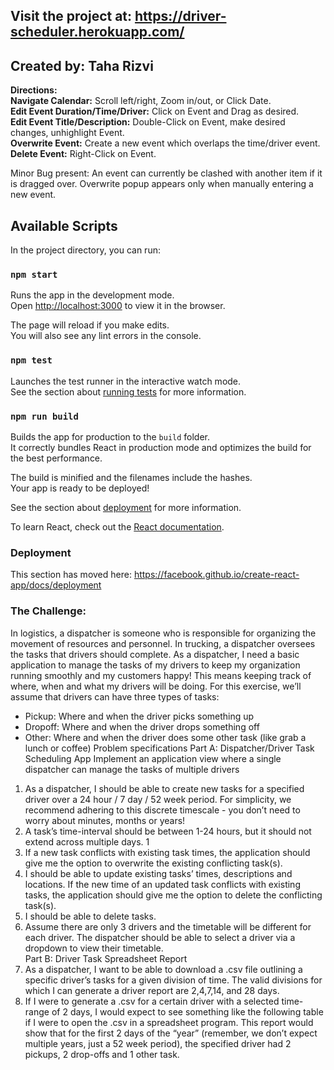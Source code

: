 ## Visit the project at: https://driver-scheduler.herokuapp.com/
## Created by: Taha Rizvi

<b>Directions:</b> <br />
<b>Navigate Calendar:</b> Scroll left/right, Zoom in/out, or Click Date.<br />
<b>Edit Event Duration/Time/Driver:</b> Click on Event and Drag as desired.<br />
<b>Edit Event Title/Description:</b> Double-Click on Event, make desired changes, unhighlight Event.<br />
<b>Overwrite Event:</b> Create a new event which overlaps the time/driver event.<br />
<b>Delete Event:</b> Right-Click on Event.<br />
 
Minor Bug present: An event can currently be clashed with another item if it is dragged over. Overwrite popup appears only when manually entering a new event.

## Available Scripts

In the project directory, you can run:

### `npm start`

Runs the app in the development mode.<br />
Open [http://localhost:3000](http://localhost:3000) to view it in the browser.

The page will reload if you make edits.<br />
You will also see any lint errors in the console.

### `npm test`

Launches the test runner in the interactive watch mode.<br />
See the section about [running tests](https://facebook.github.io/create-react-app/docs/running-tests) for more information.

### `npm run build`

Builds the app for production to the `build` folder.<br />
It correctly bundles React in production mode and optimizes the build for the best performance.

The build is minified and the filenames include the hashes.<br />
Your app is ready to be deployed!

See the section about [deployment](https://facebook.github.io/create-react-app/docs/deployment) for more information.


To learn React, check out the [React documentation](https://reactjs.org/).

### Deployment

This section has moved here: https://facebook.github.io/create-react-app/docs/deployment


### The Challenge:
In logistics, a dispatcher is someone who is responsible for organizing the movement of resources and personnel. In trucking, a dispatcher oversees the tasks that drivers should complete.
As a dispatcher, I need a basic application to manage the tasks of my drivers to keep my organization running smoothly and my customers happy! This means keeping track of ​where, when and what​ my drivers will be doing.
For this exercise, we’ll assume that drivers can have three types of tasks:
- Pickup​: Where and when the driver picks something up
- Dropoff​: Where and when the driver drops something off
- Other​: Where and when the driver does some other task (like grab a lunch or coffee)
Problem specifications
Part A: Dispatcher/Driver Task Scheduling App
Implement an application view where a ​single​ dispatcher can manage the tasks of ​multiple drivers
1. As a dispatcher, I should be able to ​create​ new tasks for a specified driver over a ​24 hour / 7 day / 52 week period. For simplicity, we recommend adhering to this discrete timescale - you don’t need to worry about minutes, months or years!
2. A task’s time-interval should be between 1-24 hours, but it should not extend across multiple days.
1
3. If a new task conflicts with existing task times, the application should give me the option to overwrite the existing conflicting task(s).
4. I should be able to​ update​ existing tasks’ t​imes, descriptions and locations​. If the new time of an updated task conflicts with existing tasks, the application should give me the option to delete the conflicting task(s).
5. I should be able to ​delete​ tasks.
6. Assume there are only 3 drivers and the timetable will be different for each driver. The
dispatcher should be able to select a driver via a dropdown to view their timetable.
<br /> Part B: Driver Task Spreadsheet Report
7. As a dispatcher, I want to be able to download a .csv file outlining a specific driver’s tasks for a given division of time. The valid divisions for which I can generate a driver report are ​2,4,7,14, and 28 days​.
8. If I were to generate a .csv for a certain driver with a selected time-range of 2 days, I would expect to see something like the following table if I were to open the .csv in a spreadsheet program.
This report would show that for the first 2 days of the “year” (remember, we don’t expect multiple years, just a 52 week period), the specified driver had 2 pickups, 2 drop-offs and 1 other task.
